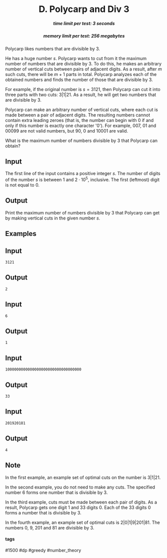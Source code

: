 <h1 style='text-align: center;'> D. Polycarp and Div 3</h1>

<h5 style='text-align: center;'>time limit per test: 3 seconds</h5>
<h5 style='text-align: center;'>memory limit per test: 256 megabytes</h5>

Polycarp likes numbers that are divisible by 3.

He has a huge number $s$. Polycarp wants to cut from it the maximum number of numbers that are divisible by $3$. To do this, he makes an arbitrary number of vertical cuts between pairs of adjacent digits. As a result, after $m$ such cuts, there will be $m+1$ parts in total. Polycarp analyzes each of the obtained numbers and finds the number of those that are divisible by $3$.

For example, if the original number is $s=3121$, then Polycarp can cut it into three parts with two cuts: $3|1|21$. As a result, he will get two numbers that are divisible by $3$.

Polycarp can make an arbitrary number of vertical cuts, where each cut is made between a pair of adjacent digits. The resulting numbers cannot contain extra leading zeroes (that is, the number can begin with 0 if and only if this number is exactly one character '0'). For example, 007, 01 and 00099 are not valid numbers, but 90, 0 and 10001 are valid.

What is the maximum number of numbers divisible by $3$ that Polycarp can obtain?

## Input

The first line of the input contains a positive integer $s$. The number of digits of the number $s$ is between $1$ and $2\cdot10^5$, inclusive. The first (leftmost) digit is not equal to 0.

## Output

Print the maximum number of numbers divisible by $3$ that Polycarp can get by making vertical cuts in the given number $s$.

## Examples

## Input


```
3121  

```
## Output


```
2  

```
## Input


```
6  

```
## Output


```
1  

```
## Input


```
1000000000000000000000000000000000  

```
## Output


```
33  

```
## Input


```
201920181  

```
## Output


```
4  

```
## Note

In the first example, an example set of optimal cuts on the number is 3|1|21.

In the second example, you do not need to make any cuts. The specified number 6 forms one number that is divisible by $3$.

In the third example, cuts must be made between each pair of digits. As a result, Polycarp gets one digit 1 and $33$ digits 0. Each of the $33$ digits 0 forms a number that is divisible by $3$.

In the fourth example, an example set of optimal cuts is 2|0|1|9|201|81. The numbers $0$, $9$, $201$ and $81$ are divisible by $3$.



#### tags 

#1500 #dp #greedy #number_theory 